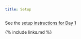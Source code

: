 ```yaml
---
title: Setup
---
```

See the [setup instructions for Day 1](https://epcced.github.io/2022-06-20_docker_edi-wg/setup.html)

{% include links.md %}
